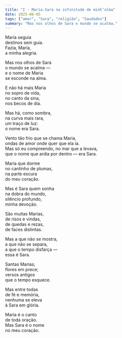 ```yaml
---
title: "I - Maria-Sara na infinitude de minh’alma"
date: 2025-06-05
tags: ["amor", "Sara", "religião", "Saudades"]
summary: "Mas nos olhos de Sara o mundo se acalma."
---
```


Maria seguia<br>
destinos sem guia.<br>
Fazia, Maria,<br>
a minha alegria.<br>

Mas nos olhos de Sara<br>
o mundo se acalma —<br>
e o nome de Maria<br>
se esconde na alma.<br>

E não há mais Maria<br>
no sopro de vida,<br>
no canto da sina,<br>
nos becos de dia.<br>

Mas há, como sombra,<br>
na curva mais rara,<br>
um traço de luz:<br>
o nome era Sara.<br>

Vento tão frio que se chama Maria,<br>
ondas de amor onde quer que ela ia.<br>
Mas só eu compreendo, no mar que a levava,<br>
que o nome que ardia por dentro — era Sara.<br>

Maria que dorme<br>
no cantinho de plumas,<br>
na parte escura<br>
do meu coração.<br>

Mas é Sara quem sonha<br>
na dobra do mundo,<br>
silêncio profundo,<br>
minha devoção.<br>

São muitas Marias,<br>
de risos e vindas,<br>
de quedas e rezas,<br>
de faces distintas.<br>

Mas a que não se mostra,<br>
a que não se separa,<br>
a que o tempo disfarça —<br>
essa é Sara.<br>

Santas Marias;<br>
flores em prece;<br>
versos antigos<br>
que o tempo esquece.<br>

Mas entre todas<br>
de fé e memória,<br>
nenhuma se eleva<br>
à Sara em glória.<br>

Maria é o canto<br>
de toda oração.<br>
Mas Sara é o nome<br>
no meu coração.